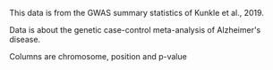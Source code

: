 This data is from the GWAS summary statistics of Kunkle et al., 2019.

Data is about the genetic case-control meta-analysis of Alzheimer's disease.

Columns are chromosome, position and p-value
